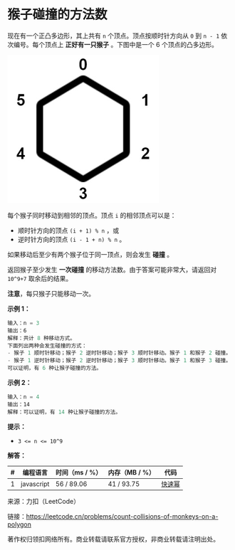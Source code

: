 # 猴子碰撞的方法数

现在有一个正凸多边形，其上共有 `n` 个顶点。顶点按顺时针方向从 `0` 到 `n - 1` 依次编号。每个顶点上 **正好有一只猴子** 。下图中是一个 6 个顶点的凸多边形。

![题目说明](./question.jpg)

每个猴子同时移动到相邻的顶点。顶点 `i` 的相邻顶点可以是：

- 顺时针方向的顶点 `(i + 1) % n` ，或
- 逆时针方向的顶点 `(i - 1 + n) % n` 。

如果移动后至少有两个猴子位于同一顶点，则会发生 **碰撞** 。

返回猴子至少发生 **一次碰撞** 的移动方法数。由于答案可能非常大，请返回对 `10^9+7` 取余后的结果。

**注意**，每只猴子只能移动一次。

**示例 1：**

``` javascript
输入：n = 3
输出：6
解释：共计 8 种移动方式。
下面列出两种会发生碰撞的方式：
- 猴子 1 顺时针移动；猴子 2 逆时针移动；猴子 3 顺时针移动。猴子 1 和猴子 2 碰撞。
- 猴子 1 逆时针移动；猴子 2 逆时针移动；猴子 3 顺时针移动。猴子 1 和猴子 3 碰撞。
可以证明，有 6 种让猴子碰撞的方法。
```

**示例 2：**

``` javascript
输入：n = 4
输出：14
解释：可以证明，有 14 种让猴子碰撞的方法。
```

**提示：**

- `3 <= n <= 10^9`

**解答：**

**#**|**编程语言**|**时间（ms / %）**|**内存（MB / %）**|**代码**
--|--|--|--|--
1|javascript|56 / 89.06|41 / 93.75|[快速幂](./javascript/ac_v1.js)

来源：力扣（LeetCode）

链接：https://leetcode.cn/problems/count-collisions-of-monkeys-on-a-polygon

著作权归领扣网络所有。商业转载请联系官方授权，非商业转载请注明出处。
